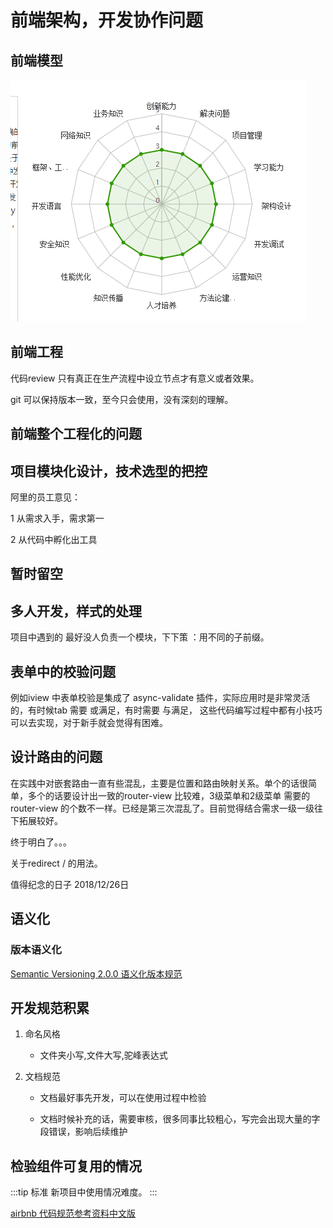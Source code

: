 # 前端架构，开发协作问题

## 前端模型
![Image text](https://github.com/5201314999/jrNote/blob/master/docs/.vuepress/public/main/10architecture/mode.png?raw=true)

## 前端工程

代码review 只有真正在生产流程中设立节点才有意义或者效果。

git 可以保持版本一致，至今只会使用，没有深刻的理解。 

## 前端整个工程化的问题

## 项目模块化设计，技术选型的把控

阿里的员工意见：

1 从需求入手，需求第一

2 从代码中孵化出工具

## 暂时留空

## 多人开发，样式的处理

项目中遇到的 最好没人负责一个模块，下下策 ：用不同的子前缀。


## 表单中的校验问题

例如iview 中表单校验是集成了 async-validate 插件，实际应用时是非常灵活的，有时候tab 需要 或满足，有时需要 与满足， 这些代码编写过程中都有小技巧可以去实现，对于新手就会觉得有困难。


## 设计路由的问题

在实践中对嵌套路由一直有些混乱，主要是位置和路由映射关系。单个的话很简单，多个的话要设计出一致的router-view 比较难，3级菜单和2级菜单 需要的router-view 的个数不一样。已经是第三次混乱了。目前觉得结合需求一级一级往下拓展较好。

终于明白了。。。

关于redirect / 的用法。

值得纪念的日子 2018/12/26日

## 语义化

### 版本语义化
[Semantic Versioning 2.0.0 语义化版本规范](https://semver.org/lang/zh-CN/)


## 开发规范积累

1. 命名风格

    * 文件夹小写,文件大写,驼峰表达式

2. 文档规范

    * 文档最好事先开发，可以在使用过程中检验

    * 文档时候补充的话，需要审核，很多同事比较粗心，写完会出现大量的字段错误，影响后续维护

## 检验组件可复用的情况 

:::tip 标准
新项目中使用情况难度。
:::

[airbnb 代码规范参考资料中文版](https://github.com/5201314999/javascript)



